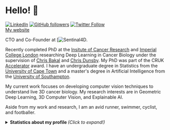 # Hello! :wave:



[![LinkedIn][linkedin-shield]][linkedin-url]
[![GitHub followers](https://img.shields.io/github/followers/DeVriesMatt.svg?style=social&label=Follow&maxAge=2592000)](https://github.com/DeVriesMatt?tab=followers)
[![Twitter Follow](https://img.shields.io/twitter/follow/devriesmatt.svg?style=social)](https://twitter.com/devriesmatt)  
[My website](https://mattdevries.ai)

CTO and Co-Founder at [![Sentinal4D](www.https://www.sentinal4d.com/).

Recently completed PhD at the [Insitute of Cancer Research](https://www.icr.ac.uk/) and [Imperial College London](https://www.imperial.ac.uk/) researching Deep Learning in Cancer Biology under the supervision of [Chris Bakal](https://www.icr.ac.uk/our-research/researchers-and-teams/professor-chris-bakal) and [Chris Dunsby](https://www.imperial.ac.uk/people/christopher.dunsby). My PhD was part of the CRUK [Accelerator](https://mach3cancer.org/) award. I have an undergraduate degree in Statistics from the [University of Cape Town](https://www.uct.ac.za/) and a master's degree in Artificial Intelligence from the [University of Southampton](https://www.southampton.ac.uk/).

My current work focuses on developing computer vision techniques to understand live 3D cancer biology. My research interests are in Geometric Deep Learning, 3D Computer Vision, and Explainable AI. 


Aside from my work and research, I am an avid runner, swimmer, cyclist, and footballer. 

<details>
  <summary> <b> Statistics about my profile </b> <i> (Click to expand!)</i> </summary>
  
  [![Github Stats By DeVriesMatt](https://github-readme-stats.vercel.app/api?username=DeVriesMatt&hide=prs&show_icons=true&title_color=fff&icon_color=79ff97&text_color=9f9f9f&bg_color=151515)]()
  [![Github Langs By DeVriesMatt](https://github-readme-stats.vercel.app/api/top-langs/?username=DeVriesMatt&layout=compact&show_icons=true&title_color=fff&icon_color=79ff97&text_color=9f9f9f&bg_color=151515)]()
---

[linkedin-shield]: https://img.shields.io/badge/-LinkedIn-black.svg?style=flat-square&logo=linkedin&colorB=555
[linkedin-url]: https://www.linkedin.com/in/matthewdevries13/
